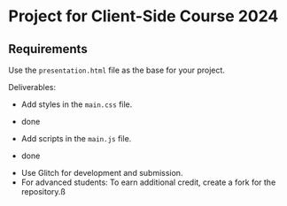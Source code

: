 # Project for Client-Side Course 2024

## Requirements

Use the `presentation.html` file as the base for your project.

Deliverables:

* Add styles in the `main.css` file.
- done
* Add scripts in the `main.js` file.
- done
* Use Glitch for development and submission.
* For advanced students: To earn additional credit, create a fork for the repository.ß
